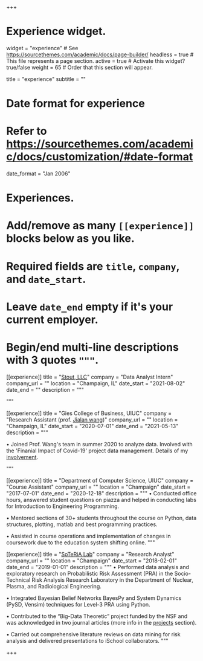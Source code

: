 +++
# Experience widget.
widget = "experience"  # See https://sourcethemes.com/academic/docs/page-builder/
headless = true  # This file represents a page section.
active = true  # Activate this widget? true/false
weight = 65  # Order that this section will appear.

title = "experience"
subtitle = ""

# Date format for experience
#   Refer to https://sourcethemes.com/academic/docs/customization/#date-format
date_format = "Jan 2006"

# Experiences.
#   Add/remove as many `[[experience]]` blocks below as you like.
#   Required fields are `title`, `company`, and `date_start`.
#   Leave `date_end` empty if it's your current employer.
#   Begin/end multi-line descriptions with 3 quotes `"""`.

[[experience]]
  title = "[Stout, LLC](https://www.stout.com/en/)"
  company = "Data Analyst Intern"
  company_url = ""
  location = "Champaign, IL"
  date_start = "2021-08-02"
  date_end = ""
  description = """

  
  """

[[experience]]
  title = "Gies College of Business, UIUC"
  company = "Research Assistant (prof. [Jialan wang](https://giesbusiness.illinois.edu/profile/jialan-wang))"
  company_url = ""
  location = "Champaign, IL"
  date_start = "2020-07-01"
  date_end = "2021-05-13"
  description = """
  
  • Joined Prof. Wang's team in summer 2020 to analyze data. Involved with the 'Finanial Impact of Covid-19' project data management.    Details of my [involvement](https://www.nalingadihoke.com/post/financial-impact-of-covid/).
  
  """

[[experience]]
  title = "Department of Computer Science, UIUC"
  company = "Course Assistant"
  company_url = ""
  location = "Champaign"
  date_start = "2017-07-01"
  date_end = "2020-12-18"
  description = """
  • Conducted office hours, answered student questions on piazza and helped in conducting labs for Introduction to Engineering Programming.
  
  • Mentored sections of 30+ students throughout the course on Python, data structures, plotting, matlab and best programming practices.
  
  • Assisted in course operations and implementation of changes in coursework due to the education system shifting online.
  """
  
  [[experience]]
  title = "[SoTeRiA Lab](https://soteria.npre.illinois.edu/)"
  company = "Research Analyst"
  company_url = ""
  location = "Champaign"
  date_start = "2018-02-01"
  date_end = "2019-01-01"
  description = """
  • Performed data analysis and exploratory research on Probabilistic Risk Assessment (PRA) in the Socio-Technical Risk Analysis Research Laboratory     in the Department of Nuclear, Plasma, and Radiological Engineering.
  
  • Integrated Bayesian Belief Networks BayesPy and System Dynamics (PySD, Vensim) techniques for Level-3 PRA using Python.
  
  • Contributed to the “Big-Data Theoretic” project funded by the NSF and was acknowledged in two journal articles (more info in the [projects](https://www.nalingadihoke.com/post/nsf-data-theoretic/) section). 
  
  • Carried out comprehensive literature reviews on data mining for risk analysis and delivered presentations to iSchool collaborators.
  """

+++
